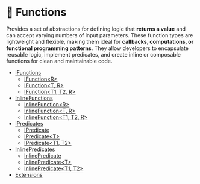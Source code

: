 # 🧩 Functions

Provides a set of abstractions for defining logic that **returns a value** and can accept varying numbers of input
parameters. These function types are lightweight and flexible, making them ideal for **callbacks, computations, or
functional programming patterns**. They allow developers to encapsulate reusable logic, implement predicates, and create
inline or composable functions for clean and maintainable code.

- [IFunctions](IFunctions.md) <!-- + -->
    - [IFunction&lt;R&gt;]()
    - [IFunction&lt;T, R&gt;]()
    - [IFunction&lt;T1, T2, R&gt;]()
- [InlineFunctions]()
    - [InlineFunction&lt;R&gt;]()
    - [InlineFunction&lt;T, R&gt;]()
    - [InlineFunction&lt;T1, T2, R&gt;]()
- [IPredicates]()
  - [IPredicate]()
  - [IPredicate&lt;T&gt;]()
  - [IPredicate&lt;T1, T2&gt;]()
- [InlinePredicates]()
  - [InlinePredicate]()
  - [InlinePredicate&lt;T&gt;]()
  - [InlinePredicate&lt;T1, T2&gt;]()
- [Extensions](Extensions.md)